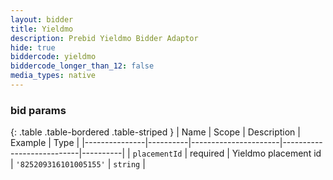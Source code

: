```yaml
---
layout: bidder
title: Yieldmo
description: Prebid Yieldmo Bidder Adaptor
hide: true
biddercode: yieldmo
biddercode_longer_than_12: false
media_types: native
---
```



### bid params

{: .table .table-bordered .table-striped }
| Name          | Scope    | Description          | Example                   | Type     |
|---------------|----------|----------------------|---------------------------|----------|
| `placementId` | required | Yieldmo placement id | `'825209316101005155'` | `string` |
